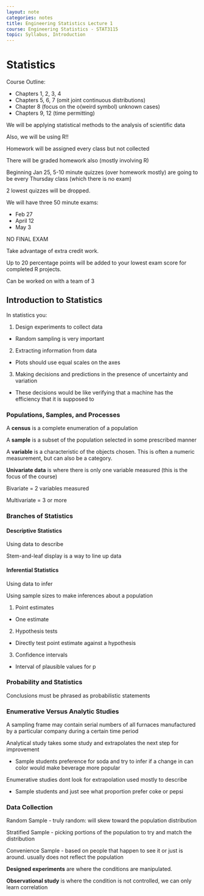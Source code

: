 ```yaml
---
layout: note
categories: notes
title: Engineering Statistics Lecture 1
course: Engineering Statistics - STAT3115
topic: Syllabus, Introduction
---
```

# Statistics
Course Outline:
- Chapters 1, 2, 3, 4
- Chapters 5, 6, 7 (omit joint continuous distributions)
- Chapter 8 (focus on the o(weird symbol) unknown cases)
- Chapters 9, 12 (time permitting)

We will be applying statistical methods to the analysis of scientific data

Also, we will be using R!!

Homework will be assigned every class but not collected

There will be graded homework also (mostly involving R)

Beginning Jan 25, 5-10 minute quizzes (over homework mostly) are going to be every Thursday class (which there is no exam)

2 lowest quizzes will be dropped.

We will have three 50 minute exams:
- Feb 27
- April 12
- May 3

NO FINAL EXAM

Take advantage of extra credit work.

Up to 20 percentage points will be added to your lowest exam score for completed R projects.

Can be worked on with a team of 3

## Introduction to Statistics
In statistics you:
1. Design experiments to collect data
  - Random sampling is very important
2. Extracting information from data
  - Plots should use equal scales on the axes
3. Making decisions and predictions in the presence of uncertainty and variation
  - These decisions would be like verifying that a machine has the efficiency that it is supposed to

### Populations, Samples, and Processes
A **census** is a complete enumeration of a population

A **sample** is a subset of the population selected in some prescribed manner

A **variable** is a characteristic of the objects chosen. This is often a numeric measurement, but can also be a category.

**Univariate data** is where there is only one variable measured (this is the focus of the course)

Bivariate = 2 variables measured

Multivariate = 3 or more

### Branches of Statistics
#### Descriptive Statistics
Using data to describe

Stem-and-leaf display is a way to line up data

#### Inferential Statistics
Using data to infer

Using sample sizes to make inferences about a population

1. Point estimates
  - One estimate
2. Hypothesis tests
  - Directly test point estimate against a hypothesis
3. Confidence intervals
  - Interval of plausible values for p

### Probability and Statistics
Conclusions must be phrased as probabilistic statements

### Enumerative Versus Analytic Studies
A sampling frame may contain serial numbers of all furnaces manufactured by a particular company during a certain time period

Analytical study takes some study and extrapolates the next step for improvement
- Sample students preference for soda and try to infer if a change in can color would make beverage more popular

Enumerative studies dont look for extrapolation used mostly to describe
- Sample students and just see what proportion prefer coke or pepsi

### Data Collection
Random Sample - truly random: will skew toward the population distribution

Stratified Sample - picking portions of the population to try and match the distribution

Convenience Sample - based on people that happen to see it or just is around. usually does not reflect the population

**Designed experiments** are where the conditions are manipulated. 

**Observational study** is where the condition is not controlled, we can only learn correlation
